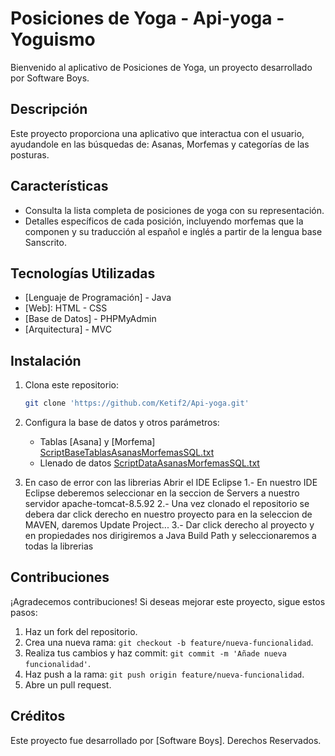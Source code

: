 # Posiciones de Yoga - Api-yoga - Yoguismo

Bienvenido al aplicativo de Posiciones de Yoga, un proyecto desarrollado por Software Boys.

## Descripción

Este proyecto proporciona una aplicativo que interactua con el usuario, ayudandole en las búsquedas de: Asanas, Morfemas y categorías de las posturas.

## Características

- Consulta la lista completa de posiciones de yoga con su representación.
- Detalles específicos de cada posición, incluyendo morfemas que la componen y su traducción al español e inglés a partir de la lengua base Sanscrito.

## Tecnologías Utilizadas
- [Lenguaje de Programación] - Java
- [Web]: HTML - CSS
- [Base de Datos] - PHPMyAdmin
- [Arquitectura] - MVC
## Instalación

1. Clona este repositorio:

    ```bash
    git clone 'https://github.com/Ketif2/Api-yoga.git'
    ```

2. Configura la base de datos y otros parámetros:
   * Tablas [Asana] y [Morfema]
[ScriptBaseTablasAsanasMorfemasSQL.txt](https://github.com/Ketif2/Api-yoga/files/14471243/ScriptBaseTablasAsanasMorfemasSQL.txt)
   * Llenado de datos
[ScriptDataAsanasMorfemasSQL.txt](https://github.com/Ketif2/Api-yoga/files/14471239/ScriptDataAsanasMorfemasSQL.txt)

4. En caso de error con las librerias
Abrir el IDE Eclipse
    1.- En nuestro IDE Eclipse deberemos seleccionar en la seccion de Servers a nuestro servidor apache-tomcat-8.5.92
    2.- Una vez clonado el repositorio se debera dar click derecho en nuestro proyecto para en la seleccion de MAVEN, daremos Update Project...
    3.- Dar click derecho al proyecto y en propiedades nos dirigiremos a Java Build Path y seleccionaremos a todas la librerias

## Contribuciones

¡Agradecemos contribuciones! Si deseas mejorar este proyecto, sigue estos pasos:

1. Haz un fork del repositorio.
2. Crea una nueva rama: `git checkout -b feature/nueva-funcionalidad`.
3. Realiza tus cambios y haz commit:
 `git commit -m 'Añade nueva funcionalidad'`.
4. Haz push a la rama: `git push origin feature/nueva-funcionalidad`.
5. Abre un pull request.

## Créditos

Este proyecto fue desarrollado por [Software Boys]. Derechos Reservados.


